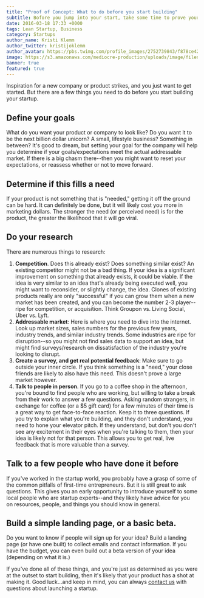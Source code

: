 ```yaml
---
title: "Proof of Concept: What to do before you start building"
subtitle: Bofore you jump into your start, take some time to prove your concept.
date: 2016-03-18 17:33 +0000
tags: Lean Startup, Business
category: Startups
author_name: Kristi Klemm
author_twitter: kristijoklemm
author_avatar: https://pbs.twimg.com/profile_images/2752739843/f878ce42bbeb25aec4c29e24240ae98d.png
image: https://s3.amazonaws.com/mediocre-production/uploads/image/filename/73/kaboompics.com_Iphone_6_plus_in_woman_s_hand.jpg
banner: true
featured: true
---
```


Inspiration for a new company or product strikes, and you just want to get started. But there are a few things you need to do before you start building your startup.

## Define your goals
What do you want your product or company to look like? Do you want it to be the next billion dollar unicorn? A small, lifestyle business? Something in between? It's good to dream, but setting your goal for the company will help you determine if your goals/expectations meet the actual addressable market. If there is a big chasm there--then you might want to reset your expectations, or reassess whether or not to move forward.

## Determine if this fills a need
If your product is not something that is "needed," getting it off the ground can be hard. It can definitely be done, but it will likely cost you more in marketing dollars. The stronger the need (or perceived need) is for the product, the greater the likelihood that it will go viral.

## Do your research
There are numerous things to research:

1. **Competition**. Does this already exist? Does something similar exist? An existing competitor might not be a bad thing. If your idea is a significant improvement on something that already exists, it could be viable. If the idea is very similar to an idea that's already being executed well, you might want to reconsider, or slightly change, the idea. Clones of existing products really are only "successful" if you can grow them when a new market has been created, and you can become the number 2-3 player--ripe for competition, or acquisition. Think Groupon vs. Living Social, Uber vs. Lyft.
2. **Addressable market**: Here is where you need to dive into the internet. Look up market sizes, sales numbers for the previous few years, industry trends, and similar industry trends. Some industries are ripe for disruption--so you might not find sales data to support an idea, but might find surveys/research on dissatisfaction of the industry you're looking to disrupt.
3. **Create a survey, and get real potential feedback**: Make sure to go outside your inner circle. If you think something is a "need," your close friends are likely to also have this need. This doesn't prove a large market however.
4. **Talk to people in person**. If you go to a coffee shop in the afternoon, you're bound to find people who are working, but willing to take a break from their work to answer a few questions. Asking random strangers, in exchange for coffee (or a $5 gift card) for a few minutes of their time is a great way to get face-to-face reaction. Keep it to three questions. If you try to explain what you're building, and they don't understand, you need to hone your elevator pitch. If they understand, but don't you don't see any excitement in their eyes when you're talking to them, then your idea is likely not for that person. This allows you to get real, live feedback that is more valuable than a survey.

## Talk to a few people who have done it before
If you've worked in the startup world, you probably have a grasp of some of the common pitfalls of first-time entrepreneurs. But it is still great to ask questions. This gives you an early opportunity to introduce yourself to some local people who are startup experts--and they likely have advice for you on resources, people, and things you should know in general.

## Build a simple landing page, or a basic beta.
Do you want to know if people will sign up for your idea? Build a landing page (or have one built) to collect emails and contact information. If you have the budget, you can even build out a beta version of your idea (depending on what it is.)

If you've done all of these things, and you're just as determined as you were at the outset to start building, then it's likely that your product has a shot at making it. Good luck...and keep in mind, you can always <a data-toggle="modal" data-planner-button="true" data-planner-source="blog-post-proof-of-concept" href="#modal-project-planner">contact us</a> with questions about launching a startup.
